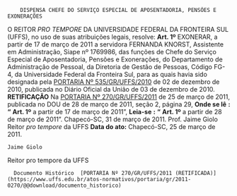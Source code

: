        DISPENSA CHEFE DO SERVIÇO ESPECIAL DE APOSENTADORIA, PENSÕES E EXONERAÇÕES  

 O REITOR *PRO TEMPORE*  DA UNIVERSIDADE FEDERAL DA FRONTEIRA SUL (UFFS), no uso de suas atribuições legais, resolve:   **Art. 1º**  EXONERAR, a partir de 17 de março de 2011 a servidora FERNANDA KNORST, Assistente em Administração, Siape nº 1769986, das funções de Chefe do Serviço Especial de Aposentadoria, Pensões e Exonerações, do Departamento de Administração de Pessoal, da Diretoria de Gestão de Pessoas, Código FG-4, da Universidade Federal da Fronteira Sul, para as quais havia sido designada pela [PORTARIA Nº 535/GR/UFFS/2010](https://www.uffs.edu.br/atos-normativos/portaria/gr/2010-0535) de 02 de dezembro de 2010, publicada no Diário Oficial da União de 03 de dezembro de 2010.   **RETIFICAÇÃO**   Na [PORTARIA Nº 270/GR/UFFS/2011](https://www.uffs.edu.br/atos-normativos/portaria/gr/2011-0270) de 25 de março de 2011, publicada no DOU de 28 de março de 2011, seção 2, página 29,   **Onde se lê** **:** **“** **Art. 1º**  a partir de 17 de março de 2011”,   **Leia-se** **:** **“** **Art. 1º**  a partir de 28 de março de 2011”.   Chapecó-SC, 31 de março de 2011.   Prof. Jaime Giolo Reitor *pro tempore*  da UFFS    **Data do ato:** Chapecó-SC, 25 de março de 2011.   
 

    Jaime Giolo    
 Reitor pro tempore da UFFS 

      Documento Histórico  [PORTARIA Nº 270/GR/UFFS/2011 (RETIFICADA)](https://www.uffs.edu.br/atos-normativos/portaria/gr/2011-0270/@@download/documento_historico)     
      